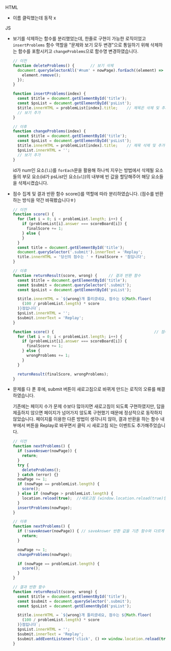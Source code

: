 HTML

- 이름 클릭했는데 동작 x



JS

- 보기를 삭제하는 함수를 분리했었는데, 한줄로 구현이 가능한 로직이었고 `insertProblems` 함수 역할을 "문제와 보기 모두 변경"으로 통일하기 위해 삭제하는 함수를 포함시키고 `changeProblems`으로 함수명 변경하였습니다.

  ```js
  // 이전
  function deleteProblems() {		// 보기 삭제
    document.querySelectorAll('#num' + nowPage).forEach((element) => {
      element.remove();
    });
  }
  
  function insertProblems(index) {
    const $title = document.getElementById('title');
    const $psList = document.getElementById('psList');
    $title.innerHTML = problemList[index].title;	// 제목은 삭제 및 추가이지만
    // 보기 추가																		// 보기는 추가만 하는 로직이었음
  }
  ```

  ```js
  // 이후
  function changeProblems(index) {
    const $title = document.getElementById('title');
    const $psList = document.getElementById('psList');
    $title.innerHTML = problemList[index].title;	// 제목 삭제 및 추가
    $psList.innerHTML = '';												// 보기 삭제
    // 보기 추가
  }
  ```

  id가 num인 요소(`li`)를 `forEach`문을 활용해 하나씩 지우는 방법에서 삭제될 요소들의 부모 요소(id가 psList인 요소(`ul`))의 내부에 빈 값을 할당해주어 해당 요소들을 삭제시켰습니다. 



- 점수 집계 및 결과 반환 함수 score()를 역할에 따라 분리하였습니다. (점수를 반환하는 방식을 약간 바꿔봤습니다ㅎ)

  ```js
  // 이전
  function score() {
    for (let i = 0; i < problemList.length; i++) {
      if (problemList[i].answer === scoreBoard[i]) {
        finalScore += 1;
      } else {
      }
    }
    const title = document.getElementById('title');
    document.querySelector('.submit').innerText = 'Replay';
    title.innerHTML = '당신의 점수는 ' + finalScore + '점입니다';
  }
  ```

  ```js
  // 이후
  function returnResult(score, wrong) {		// 결과 반환 함수
    const $title = document.getElementById('title');
    const $submit = document.querySelector('.submit');
    const $psList = document.getElementById('psList');
  
    $title.innerHTML = `${wrong}개 틀리셨네요, 점수는 ${Math.floor(
      (100 / problemList.length) * score
    )}점입니다`;
    $psList.innerHTML = '';
    $submit.innerText = 'Replay';
  }
  
  function score() {											// 점수 채점 함수
    for (let i = 0; i < problemList.length; i++) {
      if (problemList[i].answer === scoreBoard[i]) {
        finalScore += 1;
      } else {
        wrongProblems += 1;
      }
    }
  
    returnResult(finalScore, wrongProblems);
  }
  ```

  

- 문제를 다 푼 후에, submit 버튼이 새로고침으로 바뀌게 만드는 로직의 오류를 해결하였습니다.

  기존에는 페이지 수가 문제 수보다 많아지면 새로고침이 되도록 구현하였지만, 답을 제출하지 않으면 페이지가 넘어가지 않도록 구현했기 때문에 정상적으로 동작하지 않았습니다. 페이지를 이용한 다른 방법이 생각나지 않아, 결과 반환을 하는 함수 내부에서 버튼을 Replay로 바꾸면서 클릭 시 새로고침 되는 이벤트도 추가해주었습니다.

  ```js
  // 이전
  function nextProblems() {
    if (saveAnswer(nowPage)) {
      return;
    }
    try {
      deleteProblems();
    } catch (error) {}
    nowPage += 1;
    if (nowPage == problemList.length) {
      score();
    } else if (nowPage > problemList.length) {
      location.reload(true);  //새로고침 (window.location.reload(true)인데 오타인듯!)
    }
    insertProblems(nowPage);
  }
  ```

  ```js
  // 이후
  function nextProblems() {
    if (!saveAnswer(nowPage)) {	// saveAnswer 반환 값을 기존 함수와 다르게 만들어서 바뀐거니 혼란스러워마세요ㅎ
      return;
    }
  
    nowPage += 1;
    changeProblems(nowPage);
  
    if (nowPage == problemList.length) {
      score();
    }
  }
  
  // 결과 반환 함수
  function returnResult(score, wrong) {
    const $title = document.getElementById('title');
    const $submit = document.querySelector('.submit');
    const $psList = document.getElementById('psList');
  
    $title.innerHTML = `${wrong}개 틀리셨네요, 점수는 ${Math.floor(
      (100 / problemList.length) * score
    )}점입니다`;
    $psList.innerHTML = '';
    $submit.innerText = 'Replay';
    $submit.addEventListener('click', () => window.location.reload(true));	// 클릭 시 새로고침 이벤트 추가
  }
  ```

  